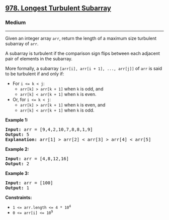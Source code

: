 <h2><a href="https://leetcode.com/problems/longest-turbulent-subarray">978. Longest Turbulent Subarray</a></h2>
<h3>Medium</h3>
<hr>
<p>Given an integer array <code>arr</code>, return the length of a maximum size turbulent subarray of <code>arr</code>.</p>

<p>A subarray is turbulent if the comparison sign flips between each adjacent pair of elements in the subarray.</p>

<p>More formally, a subarray <code>[arr[i], arr[i + 1], ..., arr[j]]</code> of <code>arr</code> is said to be turbulent if and only if:</p>

<ul>
    <li>For <code>i <= k < j</code>:
        <ul>
            <li><code>arr[k] > arr[k + 1]</code> when <code>k</code> is odd, and</li>
            <li><code>arr[k] < arr[k + 1]</code> when <code>k</code> is even.</li>
        </ul>
    </li>
    <li>Or, for <code>i <= k < j</code>:
        <ul>
            <li><code>arr[k] > arr[k + 1]</code> when <code>k</code> is even, and</li>
            <li><code>arr[k] < arr[k + 1]</code> when <code>k</code> is odd.</li>
        </ul>
    </li>
</ul>

<p><strong>Example 1:</strong></p>
<pre>
<strong>Input:</strong> arr = [9,4,2,10,7,8,8,1,9]
<strong>Output:</strong> 5
<strong>Explanation:</strong> arr[1] > arr[2] < arr[3] > arr[4] < arr[5]
</pre>

<p><strong>Example 2:</strong></p>
<pre>
<strong>Input:</strong> arr = [4,8,12,16]
<strong>Output:</strong> 2
</pre>

<p><strong>Example 3:</strong></p>
<pre>
<strong>Input:</strong> arr = [100]
<strong>Output:</strong> 1
</pre>

<p><strong>Constraints:</strong></p>
<ul>
    <li><code>1 <= arr.length <= 4 * 10<sup>4</sup></code></li>
    <li><code>0 <= arr[i] <= 10<sup>9</sup></code></li>
</ul>
